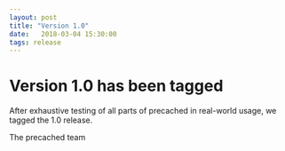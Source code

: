```yaml
---
layout: post
title: "Version 1.0"
date:   2018-03-04 15:30:00
tags: release
---
```


# Version 1.0 has been tagged

After exhaustive testing of all parts of precached in real-world usage, we
tagged the 1.0 release.

The precached team

